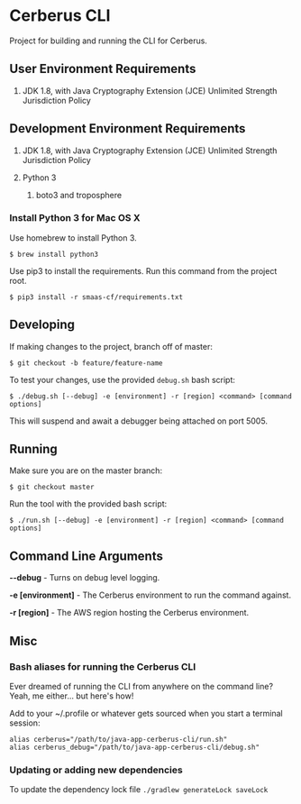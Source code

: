 # Cerberus CLI

Project for building and running the CLI for Cerberus.

## User Environment Requirements

1. JDK 1.8, with Java Cryptography Extension (JCE) Unlimited Strength Jurisdiction Policy 

## Development Environment Requirements

1. JDK 1.8, with Java Cryptography Extension (JCE) Unlimited Strength Jurisdiction Policy

2. Python 3
    1. boto3 and troposphere

### Install Python 3 for Mac OS X

Use homebrew to install Python 3.

`$ brew install python3`

Use pip3 to install the requirements.  Run this command from the project root.

`$ pip3 install -r smaas-cf/requirements.txt`

## Developing

If making changes to the project, branch off of master:

`$ git checkout -b feature/feature-name`

To test your changes, use the provided `debug.sh` bash script:

`$ ./debug.sh [--debug] -e [environment] -r [region] <command> [command options]`

This will suspend and await a debugger being attached on port 5005.

## Running

Make sure you are on the master branch:

`$ git checkout master`

Run the tool with the provided bash script:

`$ ./run.sh [--debug] -e [environment] -r [region] <command> [command options]`

## Command Line Arguments

**--debug** - Turns on debug level logging.

**-e \[environment\]** - The Cerberus environment to run the command against.

**-r \[region\]** - The AWS region hosting the Cerberus environment.

## Misc

### Bash aliases for running the Cerberus CLI

Ever dreamed of running the CLI from anywhere on the command line?  Yeah, me either... but here\'s how!

Add to your ~/.profile or whatever gets sourced when you start a terminal session:

```
alias cerberus="/path/to/java-app-cerberus-cli/run.sh"
alias cerberus_debug="/path/to/java-app-cerberus-cli/debug.sh"
```

### Updating or adding new dependencies

To update the dependency lock file `./gradlew generateLock saveLock`
